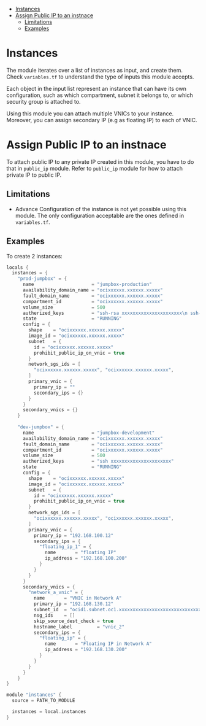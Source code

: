 - [Instances](#instances)
- [Assign Public IP to an instnace](#assign-public-ip-to-an-instnace)
  - [Limitations](#limitations)
  - [Examples](#examples)
  
# Instances
The module iterates over a list of instances as input, and create them. Check `variables.tf` to understand the type of inputs this module accepts.

Each object in the input list represent an instance that can have its own configuration, such as which compartment, subnet it belongs to, or which security group is attached to.

Using this module you can attach multiple VNICs to your instance. Moreover, you can assign secondary IP (e.g as floating IP) to each of VNIC.

# Assign Public IP to an instnace
To attach public IP to any private IP created in this module, you have to do that in `public_ip` module. Refer to `public_ip` module for how to attach private IP to public IP.

## Limitations
* Advance Configuration of the instance is not yet possible using this module. The only configuration acceptable are the ones defined in `variables.tf`.

## Examples
To create 2 instances:
```h
locals { 
  instances = {
    "prod-jumpbox" = {
      name                     = "jumpbox-production"
      availability_domain_name = "ocixxxxxx.xxxxxx.xxxxx"
      fault_domain_name        = "ocixxxxxx.xxxxxx.xxxxx"
      compartment_id           = "ocixxxxxx.xxxxxx.xxxxx"
      volume_size              = 500
      autherized_keys          = "ssh-rsa xxxxxxxxxxxxxxxxxxxxxx\n ssh-rsa xxxxxxxxxxxxxxxxxxxxxx"
      state                    = "RUNNING"
      config = {
        shape    = "ocixxxxxx.xxxxxx.xxxxx"
        image_id = "ocixxxxxx.xxxxxx.xxxxx"
        subnet   = { 
          id = "ocixxxxxx.xxxxxx.xxxxx"
          prohibit_public_ip_on_vnic = true
        }
        network_sgs_ids = [
          "ocixxxxxx.xxxxxx.xxxxx", "ocixxxxxx.xxxxxx.xxxxx",
        ]
        primary_vnic = {
          primary_ip = ""
          secondary_ips = {}
        }
      }
      secondary_vnics = {}
    }
    
    "dev-jumpbox" = {
      name                     = "jumpbox-development"
      availability_domain_name = "ocixxxxxx.xxxxxx.xxxxx"
      fault_domain_name        = "ocixxxxxx.xxxxxx.xxxxx"
      compartment_id           = "ocixxxxxx.xxxxxx.xxxxx"
      volume_size              = 500
      autherized_keys          = "ssh xxxxxxxxxxxxxxxxxxxxxx"
      state                    = "RUNNING"
      config = {
        shape    = "ocixxxxxx.xxxxxx.xxxxx"
        image_id = "ocixxxxxx.xxxxxx.xxxxx"
        subnet   = { 
          id = "ocixxxxxx.xxxxxx.xxxxx"
          prohibit_public_ip_on_vnic = true
        }
        network_sgs_ids = [
          "ocixxxxxx.xxxxxx.xxxxx", "ocixxxxxx.xxxxxx.xxxxx",
        ]
        primary_vnic = {
          primary_ip = "192.168.100.12"
          secondary_ips = {
            "floating_ip_1" = {
              name       = "floating IP"
              ip_address = "192.168.100.200"
            }
          }
        }
      }
      secondary_vnics = {
        "network_a_vnic" = {
          name       = "VNIC in Network A"
          primary_ip = "192.168.130.12"
          subnet_id  = "ocid1.subnet.oc1.xxxxxxxxxxxxxxxxxxxxxxxxxxxxxxxxxx"
          nsg_ids    = []
          skip_source_dest_check = true
          hostname_label         = "vnic_2"
          secondary_ips = {
            "floating_ip" = {
              name       = "Floating IP in Network A"
              ip_address = "192.168.130.200"
            }
          }
        }
      }
    }
}

module "instances" {
  source = PATH_TO_MODULE

  instances = local.instances
}
```
